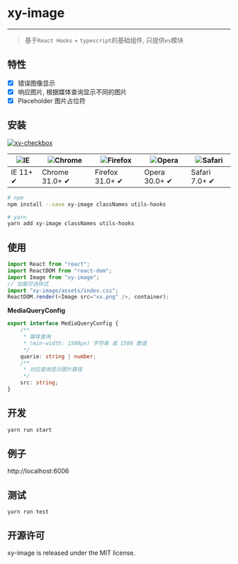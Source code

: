 # xy-image

---

> 基于`React Hooks` + `typescript`的基础组件, 只提供`es`模块

## 特性

-   [x] 错误图像显示
-   [x] 响应图片, 根据媒体查询显示不同的图片
-   [x] Placeholder 图片占位符

## 安装

[![xy-checkbox](https://nodei.co/npm/xy-checkbox.png)](https://npmjs.org/package/xy-checkbox)

|![IE](https://github.com/alrra/browser-logos/blob/master/src/edge/edge_48x48.png?raw=true) | ![Chrome](https://github.com/alrra/browser-logos/blob/master/src/chrome/chrome_48x48.png?raw=true) | ![Firefox](https://github.com/alrra/browser-logos/blob/master/src/firefox/firefox_48x48.png?raw=true) | ![Opera](https://github.com/alrra/browser-logos/blob/master/src/opera/opera_48x48.png?raw=true) | ![Safari](https://github.com/alrra/browser-logos/blob/master/src/safari/safari_48x48.png?raw=true)|
| --- | --- | --- | --- | --- |
| IE 11+ ✔ | Chrome 31.0+ ✔ | Firefox 31.0+ ✔ | Opera 30.0+ ✔ | Safari 7.0+ ✔ |

```sh
# npm
npm install --save xy-image classNames utils-hooks

# yarn
yarn add xy-image classNames utils-hooks
```

## 使用

```ts
import React from "react";
import ReactDOM from "react-dom";
import Image from "xy-image";
// 加载可选样式
import "xy-image/assets/index.css";
ReactDOM.render(<Image src="xx.png" />, container);
```

**MediaQueryConfig**

```ts
export interface MediaQueryConfig {
    /**
     * 媒体查询
     * (min-width: 1500px) 字符串 或 1500 数值
     */
    querie: string | number;
    /**
     * 对应查询显示图片路径
     */
    src: string;
}
```

## 开发

```sh
yarn run start
```

## 例子

http://localhost:6006

## 测试

```
yarn run test
```

## 开源许可

xy-image is released under the MIT license.
